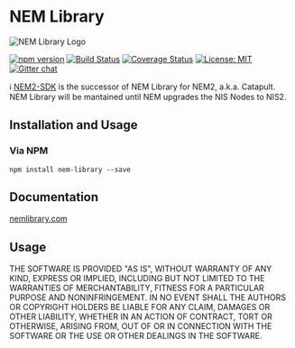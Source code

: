 # NEM Library

![NEM Library Logo](nemLibraryLogo.jpg)

[![npm version](https://badge.fury.io/js/nem-library.svg)](https://badge.fury.io/js/nem-library)
[![Build Status](https://travis-ci.org/aleixmorgadas/nem-library-ts.svg?branch=master)](https://travis-ci.org/aleixmorgadas/nem-library-ts)
[![Coverage Status](https://coveralls.io/repos/github/aleixmorgadas/nem-library-ts/badge.svg?branch=master)](https://coveralls.io/github/aleixmorgadas/nem-library-ts?branch=master)
[![License: MIT](https://img.shields.io/badge/License-MIT-yellow.svg)](https://opensource.org/licenses/MIT)
[![Gitter chat](https://badges.gitter.im/nem-library-ts/Lobby.svg)](https://gitter.im/nem-library-ts/)

:information_source: [NEM2-SDK](https://github.com/nemtech/nem2-sdk-typescript-javascript) is the successor of NEM Library for NEM2, a.k.a. Catapult. NEM Library will be mantained until NEM upgrades the NIS Nodes to NIS2.

## Installation and Usage

### Via NPM

`npm install nem-library --save` 

## Documentation
 
[nemlibrary.com](http://nemlibrary.com)

## Usage

THE SOFTWARE IS PROVIDED "AS IS", WITHOUT WARRANTY OF ANY KIND, EXPRESS OR
IMPLIED, INCLUDING BUT NOT LIMITED TO THE WARRANTIES OF MERCHANTABILITY, FITNESS
FOR A PARTICULAR PURPOSE AND NONINFRINGEMENT. IN NO EVENT SHALL THE AUTHORS OR
COPYRIGHT HOLDERS BE LIABLE FOR ANY CLAIM, DAMAGES OR OTHER LIABILITY, WHETHER
IN AN ACTION OF CONTRACT, TORT OR OTHERWISE, ARISING FROM, OUT OF OR IN
CONNECTION WITH THE SOFTWARE OR THE USE OR OTHER DEALINGS IN THE SOFTWARE.
